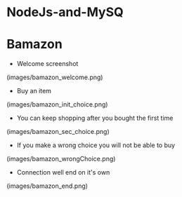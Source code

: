# NodeJs-and-MySQ

# Bamazon

* Welcome screenshot

(images/bamazon_welcome.png)

* Buy an item

(images/bamazon_init_choice.png)

* You can keep shopping after you bought the first time 

(images/bamazon_sec_choice.png)

* If you make a wrong choice you will not be able to buy

(images/bamazon_wrongChoice.png)

* Connection well end on it's own

(images/bamazon_end.png)